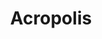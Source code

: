 ---
title: "Acropolis"
url: /ciudad-autonoma-de-buenos-aires/acropolis-avenida-santa-fe/
shop: vino
---